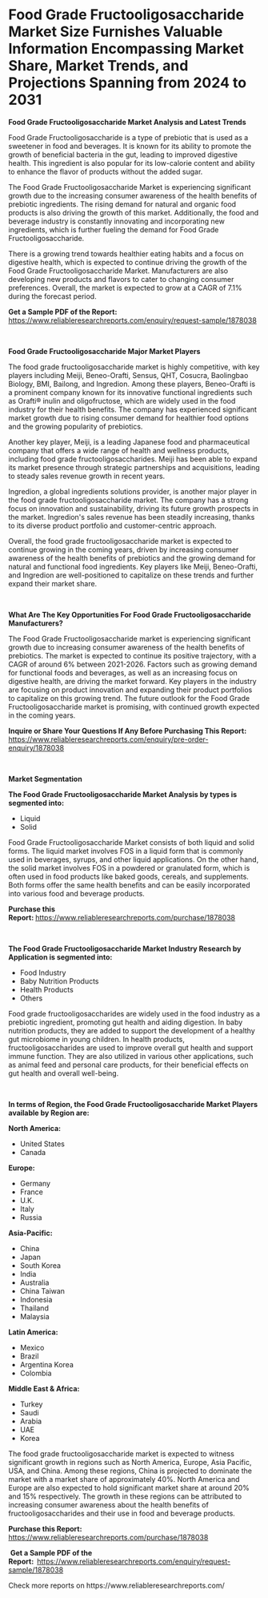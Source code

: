 <p><h1>Food Grade Fructooligosaccharide Market Size Furnishes Valuable Information Encompassing Market Share, Market Trends, and Projections Spanning from 2024 to 2031</h1></p><p><strong>Food Grade Fructooligosaccharide Market Analysis and Latest Trends</strong></p>
<p><p>Food Grade Fructooligosaccharide is a type of prebiotic that is used as a sweetener in food and beverages. It is known for its ability to promote the growth of beneficial bacteria in the gut, leading to improved digestive health. This ingredient is also popular for its low-calorie content and ability to enhance the flavor of products without the added sugar.</p><p>The Food Grade Fructooligosaccharide Market is experiencing significant growth due to the increasing consumer awareness of the health benefits of prebiotic ingredients. The rising demand for natural and organic food products is also driving the growth of this market. Additionally, the food and beverage industry is constantly innovating and incorporating new ingredients, which is further fueling the demand for Food Grade Fructooligosaccharide.</p><p>There is a growing trend towards healthier eating habits and a focus on digestive health, which is expected to continue driving the growth of the Food Grade Fructooligosaccharide Market. Manufacturers are also developing new products and flavors to cater to changing consumer preferences. Overall, the market is expected to grow at a CAGR of 7.1% during the forecast period.</p></p>
<p><strong>Get a Sample PDF of the Report:&nbsp;</strong> <a href="https://www.reliableresearchreports.com/enquiry/request-sample/1878038">https://www.reliableresearchreports.com/enquiry/request-sample/1878038</a></p>
<p>&nbsp;</p>
<p><strong>Food Grade Fructooligosaccharide Major Market Players</strong></p>
<p><p>The food grade fructooligosaccharide market is highly competitive, with key players including Meiji, Beneo-Orafti, Sensus, QHT, Cosucra, Baolingbao Biology, BMI, Bailong, and Ingredion. Among these players, Beneo-Orafti is a prominent company known for its innovative functional ingredients such as Orafti® inulin and oligofructose, which are widely used in the food industry for their health benefits. The company has experienced significant market growth due to rising consumer demand for healthier food options and the growing popularity of prebiotics.</p><p>Another key player, Meiji, is a leading Japanese food and pharmaceutical company that offers a wide range of health and wellness products, including food grade fructooligosaccharides. Meiji has been able to expand its market presence through strategic partnerships and acquisitions, leading to steady sales revenue growth in recent years.</p><p>Ingredion, a global ingredients solutions provider, is another major player in the food grade fructooligosaccharide market. The company has a strong focus on innovation and sustainability, driving its future growth prospects in the market. Ingredion's sales revenue has been steadily increasing, thanks to its diverse product portfolio and customer-centric approach.</p><p>Overall, the food grade fructooligosaccharide market is expected to continue growing in the coming years, driven by increasing consumer awareness of the health benefits of prebiotics and the growing demand for natural and functional food ingredients. Key players like Meiji, Beneo-Orafti, and Ingredion are well-positioned to capitalize on these trends and further expand their market share.</p></p>
<p>&nbsp;</p>
<p><strong>What Are The Key Opportunities For Food Grade Fructooligosaccharide Manufacturers?</strong></p>
<p><p>The Food Grade Fructooligosaccharide market is experiencing significant growth due to increasing consumer awareness of the health benefits of prebiotics. The market is expected to continue its positive trajectory, with a CAGR of around 6% between 2021-2026. Factors such as growing demand for functional foods and beverages, as well as an increasing focus on digestive health, are driving the market forward. Key players in the industry are focusing on product innovation and expanding their product portfolios to capitalize on this growing trend. The future outlook for the Food Grade Fructooligosaccharide market is promising, with continued growth expected in the coming years.</p></p>
<p><strong>Inquire or Share Your Questions If Any Before Purchasing This Report:</strong> <a href="https://www.reliableresearchreports.com/enquiry/pre-order-enquiry/1878038">https://www.reliableresearchreports.com/enquiry/pre-order-enquiry/1878038</a></p>
<p>&nbsp;</p>
<p><strong>Market Segmentation</strong></p>
<p><strong>The Food Grade Fructooligosaccharide Market Analysis by types is segmented into:</strong></p>
<p><ul><li>Liquid</li><li>Solid</li></ul></p>
<p><p>Food Grade Fructooligosaccharide Market consists of both liquid and solid forms. The liquid market involves FOS in a liquid form that is commonly used in beverages, syrups, and other liquid applications. On the other hand, the solid market involves FOS in a powdered or granulated form, which is often used in food products like baked goods, cereals, and supplements. Both forms offer the same health benefits and can be easily incorporated into various food and beverage products.</p></p>
<p><strong>Purchase this Report:&nbsp;</strong><a href="https://www.reliableresearchreports.com/purchase/1878038">https://www.reliableresearchreports.com/purchase/1878038</a></p>
<p>&nbsp;</p>
<p><strong>The Food Grade Fructooligosaccharide Market Industry Research by Application is segmented into:</strong></p>
<p><ul><li>Food Industry</li><li>Baby Nutrition Products</li><li>Health Products</li><li>Others</li></ul></p>
<p><p>Food grade fructooligosaccharides are widely used in the food industry as a prebiotic ingredient, promoting gut health and aiding digestion. In baby nutrition products, they are added to support the development of a healthy gut microbiome in young children. In health products, fructooligosaccharides are used to improve overall gut health and support immune function. They are also utilized in various other applications, such as animal feed and personal care products, for their beneficial effects on gut health and overall well-being.</p></p>
<p>&nbsp;</p>
<p><strong>In terms of Region, the Food Grade Fructooligosaccharide Market Players available by Region are:</strong></p>
<p>
    <p> <strong> North America: </strong>
        <ul>
            <li>United States</li>
            <li>Canada</li>
        </ul>
        </p> 
    <p> <strong> Europe: </strong>
        <ul>
            <li>Germany</li>
            <li>France</li>
            <li>U.K.</li>
            <li>Italy</li>
            <li>Russia</li>
        </ul>
        </p> 
    <p> <strong> Asia-Pacific: </strong>
        <ul>
            <li>China</li>
            <li>Japan</li>
            <li>South Korea</li>
            <li>India</li>
            <li>Australia</li>
            <li>China Taiwan</li>
            <li>Indonesia</li>
            <li>Thailand</li>
            <li>Malaysia</li>
        </ul>
        </p> 
    <p> <strong> Latin America: </strong>
        <ul>
            <li>Mexico</li>
            <li>Brazil</li>
            <li>Argentina Korea</li>
            <li>Colombia</li>
        </ul>
        </p> 
    <p> <strong> Middle East & Africa: </strong>
        <ul>
            <li>Turkey</li>
            <li>Saudi</li>
            <li>Arabia</li>
            <li>UAE</li>
            <li>Korea</li>
        </ul>
    </p>
    </p>
<p><p>The food grade fructooligosaccharide market is expected to witness significant growth in regions such as North America, Europe, Asia Pacific, USA, and China. Among these regions, China is projected to dominate the market with a market share of approximately 40%. North America and Europe are also expected to hold significant market share at around 20% and 15% respectively. The growth in these regions can be attributed to increasing consumer awareness about the health benefits of fructooligosaccharides and their use in food and beverage products.</p></p>
<p><strong>Purchase this Report: </strong><a href="https://www.reliableresearchreports.com/purchase/1878038">https://www.reliableresearchreports.com/purchase/1878038</a></p>
<p>&nbsp;<strong>Get a Sample PDF of the Report:&nbsp;&nbsp;</strong><a href="https://www.reliableresearchreports.com/enquiry/request-sample/1878038">https://www.reliableresearchreports.com/enquiry/request-sample/1878038</a></p>
<p><strong></strong></p>
<p>Check more reports on https://www.reliableresearchreports.com/</p>
